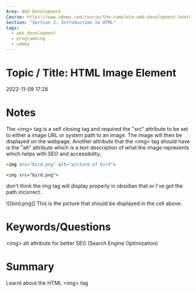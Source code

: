 ```yaml
---
Area: Web Development
Course: https://www.udemy.com/course/the-complete-web-development-bootcamp/
Section: "Section 2: Introduction to HTML"
tags:
  - web_development
  - programming
  - udemy
---
```

# Topic / Title: HTML Image Element

2022-11-09
17:28


# Notes
The \<img> tag is a self closing tag and required the "src" attribute to be set to either a image URL or system path to an image. The image will then be displayed on the webpage. Another attribute that the \<img> tag should have is the "alt" attribute which is a text description of what the image represents which helps with SEO and accessibility.
```html
<img src="bird.png" alt="picture of bird">
```

```ad-success
<img src="bird.png">
```
don't think the img tag will display properly in obsidian that or I've got the path incorrect.

![[bird.png]]
This is the picture that should be displayed in the cell above.
# Keywords/Questions
\<img>
alt attribute for better SEO (Search Engine Optimization)
# Summary
Learnt about the HTML \<img> tag